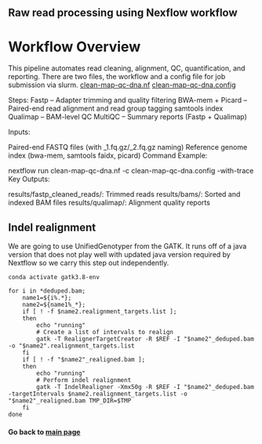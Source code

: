 ## Raw read processing using Nexflow workflow
# Workflow Overview
This pipeline automates read cleaning, alignment, QC, quantification, and reporting.
There are two files, the workflow and a config file for job submission via slurm.
[clean-map-qc-dna.nf](https://github.com/NathanaeldHerrera/Chipmunk-phylogenomics/blob/main/2.%20WGS%20Raw%20read%20Processing%2C%20Mapping%2C%20and%20QC/clean-map-qc-dna.nf)
[clean-map-qc-dna.config]()

Steps:
Fastp – Adapter trimming and quality filtering
BWA-mem + Picard – Paired-end read alignment and read group tagging
samtools index
Qualimap – BAM-level QC
MultiQC – Summary reports (Fastp + Qualimap)

Inputs:

Paired-end FASTQ files (with _1.fq.gz/_2.fq.gz naming)
Reference genome index (bwa-mem, samtools faidx, picard)
Command Example:

nextflow run clean-map-qc-dna.nf -c clean-map-qc-dna.config -with-trace
Key Outputs:

results/fastp_cleaned_reads/: Trimmed reads
results/bams/: Sorted and indexed BAM files
results/qualimap/: Alignment quality reports

## Indel realignment
We are going to use UnifiedGenotyper from the GATK. It runs off of a java version that does not play well with updated java version required by Nextflow so we carry this step out independently. 
```
conda activate gatk3.8-env

for i in *deduped.bam;
	name1=${i%.*};
	name2=${name1%_*};
	if [ ! -f $name2.realignment_targets.list ];              
	then
		echo "running"
		# Create a list of intervals to realign
		gatk -T RealignerTargetCreator -R $REF -I "$name2"_deduped.bam -o "$name2".realignment_targets.list
	fi
	if [ ! -f "$name2"_realigned.bam ];                      
	then
		echo "running"
		# Perform indel realignment
		gatk -T IndelRealigner -Xmx50g -R $REF -I "$name2"_deduped.bam -targetIntervals $name2.realignment_targets.list -o "$name2"_realigned.bam TMP_DIR=$TMP
	fi
done
```
#### Go back to [main page](https://github.com/NathanaeldHerrera/Chipmunk-phylogenomics/tree/main)
